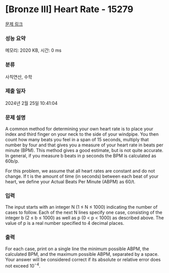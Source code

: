 # [Bronze III] Heart Rate - 15279 

[문제 링크](https://www.acmicpc.net/problem/15279) 

### 성능 요약

메모리: 2020 KB, 시간: 0 ms

### 분류

사칙연산, 수학

### 제출 일자

2024년 2월 25일 10:41:04

### 문제 설명

<p>A common method for determining your own heart rate is to place your index and third finger on your neck to the side of your windpipe. You then count how many beats you feel in a span of 15 seconds, multiply that number by four and that gives you a measure of your heart rate in beats per minute (BPM). This method gives a good estimate, but is not quite accurate. In general, if you measure b beats in p seconds the BPM is calculated as 60b/p.</p>

<p>For this problem, we assume that all heart rates are constant and do not change. If t is the amount of time (in seconds) between each beat of your heart, we define your Actual Beats Per Minute (ABPM) as 60/t.</p>

### 입력 

 <p>The input starts with an integer N (1 ≤ N ≤ 1000) indicating the number of cases to follow. Each of the next N lines specify one case, consisting of the integer b (2 ≤ b ≤ 1000) as well as p (0 < p < 1000) as described above. The value of p is a real number specified to 4 decimal places.</p>

### 출력 

 <p>For each case, print on a single line the minimum possible ABPM, the calculated BPM, and the maximum possible ABPM, separated by a space. Your answer will be considered correct if its absolute or relative error does not exceed 10<sup>−4</sup>.</p>

